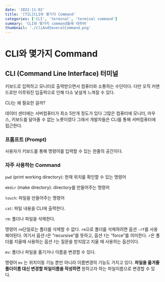 ```yaml
---
date: '2022-11-02'
title: '[TIL]CLI와 몇가지 Command'
categories: ['CLI', 'terminal', 'terminal command']
summary: 'CLI와 몇가지 command들에 대하여'
thumbnail: './cliAndSeveralCommand.png'
---
```


# CLI와 몇가지 Command

## CLI (Command Line Interface) 터미널

키보드로 입력하고 모니터로 출력받으면서 컴퓨터와 소통하는 수단이다. 다만 오직 커맨드로만 이루워진 입출력으로 인해 다소 낯설게 느껴질 수 있다.

CLI는 왜 필요한 걸까?

데이터 센터에는 서버컴퓨터가 최소 5만개 정도가 있다 그많은 컴퓨터에 모니터, 마우스, 키보드를 달아줄 수 없는 노릇이였다 그래서 개발자들은 CLI를 통해 서버컴퓨터에 접근한다.

### 프롬프트 (Prompt)

사용자가 키보드를 통해 명령어를 입력할 수 있는 한줄의 공간이다.

### 자주 사용하는 Command

`pwd` (print working directory): 현재 위치를 확인할 수 있는 명령어

`mkdir` (make directory): directory를 만들어주는 명령어

`touch`: 파일을 만들어주는 명령어

`cat`: 파일 내용을 CLI에 출력한다.

`rm`: 폴더나 파일을 삭제한다.

명령어 `rm`단일로는 폴더를 삭제할 수 없다. `rm`으로 폴더를 삭제하려면 옵션 `-rf`를 사용해야된다. 여기서 옵션 r은 “recursive”를 뜻하고, 옵션 `f`는 “force”를 의미한다. `r`은 폴더를 지울때 사용하는 옵션 `f`는 질문을 받지않고 지울 때 사용하는 옵션이다.

`mv`: 폴더나 파일을 옮기거나 이름을 변경할 수 있다.

명령어 `mv` 는 위치이동 기능 뿐만 아니라 이름변경의 기능도 가지고 있다. **파일을 옮겨줄 폴더이름 대신 변경할 파일이름을 작성하면** 원하고자 하는 파일이름으로 변경할 수 있다.
